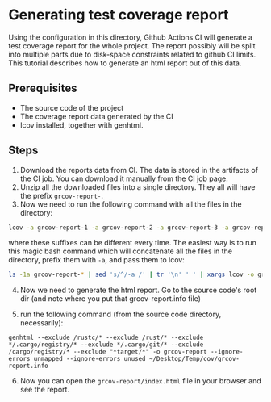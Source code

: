# Generating test coverage report

Using the configuration in this directory, Github Actions CI will generate a test coverage report for the whole project. The report possibly will be split into multiple parts due to disk-space constraints related to github CI limits. This tutorial describes how to generate an html report out of this data.

## Prerequisites
- The source code of the project
- The coverage report data generated by the CI
- lcov installed, together with genhtml.

## Steps
1. Download the reports data from CI. The data is stored in the artifacts of the CI job. You can download it manually from the CI job page.
2. Unzip all the downloaded files into a single directory. They all will have the prefix `grcov-report-`.
3. Now we need to run the following command with all the files in the directory:

```bash
lcov -a grcov-report-1 -a grcov-report-2 -a grcov-report-3 -a grcov-report-4 -a grcov-report-5 -o grcov-report.info
```

where these suffixes can be different every time. The easiest way is to run this magic bash command which will concatenate all the files in the directory, prefix them with `-a`, and pass them to lcov:

```bash
ls -1a grcov-report-* | sed 's/^/-a /' | tr '\n' ' ' | xargs lcov -o grcov-report.info
```

4. Now we need to generate the html report. Go to the source code's root dir (and note where you put that grcov-report.info file)

5. run the following command (from the source code directory, necessarily):

```
genhtml --exclude /rustc/* --exclude /rust/* --exclude */.cargo/registry/* --exclude */.cargo/git/* --exclude /cargo/registry/* --exclude "*target/*" -o grcov-report --ignore-errors unmapped --ignore-errors unused ~/Desktop/Temp/cov/grcov-report.info
```

6. Now you can open the `grcov-report/index.html` file in your browser and see the report.
